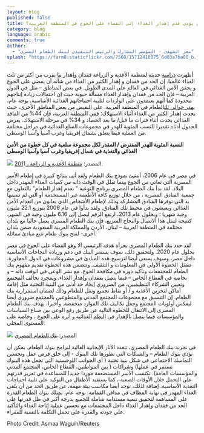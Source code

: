 ```yaml
---
layout: blog
published: false
title: هل يمكن أن يؤدي عدم إهدار الغذاء إلى القضاء على الجوع في المنطقة العربية؟
category: blog
language: arabic
comments: true
author: 
  - "معز الشهدى - المؤسس المشارك والرئيس التنفيذي لبنك الطعام المصرى"
splash: "https://farm8.staticflickr.com/7568/15712410875_6d03a7ba80_b.jpg"
---
```


أظهرت [دراسة](http://www.fao.org/docrep/014/mb060e/mb060e.pdf) حديثة لمنظمة الأغذية و الزراعة فقدان وإهدار ما يقرب من أكثر من ثلث الغذاء عالميا. إن الحد من فقدان      و إهدار الكثير من الغذاء من شأنه أن يقضي على الجوع و يحقق الأمن الغذائي في العالم على المدى الطويل.  في بعض المناطق – مثل في الدول العربية – فإن الحد من فقدان وإهدار الغذاء مسألة حيوية حيث إن احتمالات زيادة إنتاجهم محدودة كما أنهم يعتمدون على الواردات لتلبية احتياجاتهم الغذائية الأساسية.  بوجه عام، [يهدر حوالي ثلث](http://www.fao.org/news/story/en/item/214452/icode/)الطعام في المنطقة  العربية. على النقيض من بعض المناطق الأخرى، حيث يحدث إهدار الكثير من الغذاء أثناء الاستهلاك؛ ففي المنطقة العربية، فإن 44% من الفاقد الغذائي يحدث أثناء فترات ما قبل/ ما بعد الحصاد و 34% في مرحلة الاستهلاك. يعرض الجدول أدناه تقديرا للنسب المئوية للهدر في مجموعات السلع الغذائية في مراحل مختلفة من العملية فيما يتعلق بشمال إفريقيا وغرب آسيا وآسيا الوسطى.

ا**لنسبة المئوية للهدر المفترض / المقدر لكل مجموعة سلعية في كل خطوة من الأمن الغذائي والتغذية 
 في شمال إفريقيا وغرب آسيا وآسيا الوسطى**

![](https://farm6.staticflickr.com/5601/15718296762_9ccbf2e22d_z.jpg)
 المصدر: [منظمة الأغذية و الزراعة ، 201](http://www.fao.org/docrep/014/mb060e/mb060e.pdf)1.

في مصر في عام 2006، أنشئ نموذج بنك الطعام  ولقد أتى بنتائج كبيرة في  إطعام الأسر المصرية التي تعاني من الجوع بينما تقلل في الوقت ذاته من كميات الغذاء المهدر داخل البلاد. لقد بدأ بنك الطعام المصري برنامج التوعية " بعدم إهدار الطعام" بالتعاون مع جمعية الفنادق المصرية ، من خلال توزيع كافة الأطعمة غير المستخدمة أو التي لم تسمها يد التي توفرها الفنادق المشاركة وذلك لإطعام الأشخاص الذي يعانون من انعدام الأمن الغذائي ويعيشون في محيط تلك الفنادق.  ولقد بدأوا في عام 2006 بتوزيع 22.1 مليون وجبة شهريا ؛ وبحلول عام 2013، ارتفع الرقم ليصل إلى 6.16 مليون وجبة في الشهر. كنتيجة  لمثل هذا الاتصال والنجاح السريع، فإن بنك الطعام المصري يعمل حاليا مع بلدان مختلفة في المنطقة العربية – لبنان، الأردن والمملكة العربية السعودية ضمن بلدان أخرى- لفتح بنوك طعام تتبع مبادئ مماثلة.

لقد حدد بنك الطعام المصري بجرأة هدفه الرئيسي آلا وهو القضاء على الجوع في مصر بحلول عام 2020.  ولتحقيق ذلك، سوف يستمر البنك في دعم وزيادة النجاحات الأساسية داخل مصر، وسوف يسعى أيضا لترسيخ هذه المبادئ في مشروعات في الدول المجاورة. تتمثل الخطوة الأولى في المعلومات و التثقيف. وتتضمن هذه الخطوة تقديم مفهوم بنك الطعام للمجتمعات وتأكيد دوره في مكافحة الجوع، مع نشر الوعي في الوقت ذاته – و بخاصة في القطاع الخاص – فيما يتصل بفقدان وإهدار الغذاء. وبمجرد تحالف المجتمع  وتعيين الشركاء التنظيميين، من الضروري إيجاد حد أدنى من البنية التحتية  مثل إقامة أماكن لتخزين الأغذية و / أو نقاط تجميع ونقل للطعام وذلك لضمان استمرارية بنك الطعام. إن التنسيق مع مجموعات المجتمع المدني والمتطوعين بالمجتمع ضروري أيضا ليعكس أولويات المجتمع وجعل تكاليف تلك الموارد منخفضة. وأخيرا، يهدف بنك الطعام المصري إلى الانتقال للخطوة التالية عن طريق رفع الوعي  بين صناع السياسات والمؤسسات فيما يتصل بالإهدار في النظم الغذائية و أثره على الجوع ، وخاصة على المستوى المحلي.

![](https://farm4.staticflickr.com/3948/15711503075_f194975a3b_z.jpg)
المصدر: [بنك الطعام المصري](https://www.egyptianfoodbank.com/en/food-bank-regionally-and-internationally)

 
في تجربة بنك الطعام المصري، تتعدد الآثار الإيجابية الغالبة لبرامج بنوك الطعام. يمكن أن تؤدي بنوك الطعام – والشبكات التي تطورها تلك البنوك -  إلى خلق فرص عمل وتحسين التماسك الاجتماعي في شكل بنية تحتية ( أي الجوانب اللوجستية التي تجعل هذه البنوك تستمر في عملها) وشراكات ( بين المواطنين، القطاع الخاص، المجتمع المدني والمؤسسات العامة). تكتسب الأسر المستضعفة موردا جديدا للمساعدة في تعزيز قدرتهم على التحمل خلال الأوقات الصعبة ، كما يستفيد الأطفال من التوكيد على تلبية احتياجات التغذية الأساسية. إضافة لذلك، توجد أيضا مكاسب بيئة مهمة، عن طريق الحد من أن يلقى الغذاء المهدر في نهاية  المطاف في مدافن القمامة.  بوجه عام، تمتلك بنوك الطعام القدرة على المساهمة لتحقيق تنمية مستدامة شاملة للجميع بدرجة أكبر في ظل قدرتها على الحد من فقدان وإهدار الغذاء داخل المجتمعات مع تحسين عملية إتاحة الغذاء والتأكيد على جودته والقدرة على تحمل التكلفة بالنسبة للفقراء.

Photo Credit: Asmaa Waguih/Reuters
